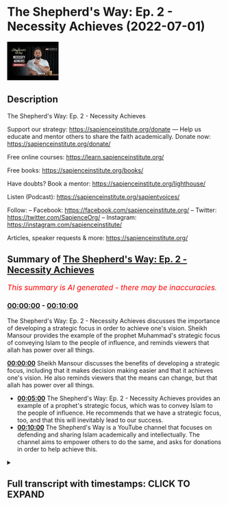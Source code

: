 # The Shepherd's Way: Ep. 2 - Necessity Achieves (2022-07-01)

![alt The Shepherd's Way: Ep. 2 - Necessity Achieves](kGH0krX3lwE.jpg "The Shepherd's Way: Ep. 2 - Necessity Achieves")

## Description

The Shepherd's Way: Ep. 2 - Necessity Achieves

Support our strategy:
https://sapienceinstitute.org/donate
—
Help us educate and mentor others to share the faith academically.
Donate now: https://sapienceinstitute.org/donate/ 

Free online courses: https://learn.sapienceinstitute.org/

Free books: https://sapienceinstitute.org/books/

Have doubts? Book a mentor: https://sapienceinstitute.org/lighthouse/

Listen (Podcast): https://sapienceinstitute.org/sapientvoices/

Follow:
– Facebook: https://facebook.com/sapienceinstitute.org/ 
– Twitter: https://twitter.com/SapienceOrg/ 
– Instagram: https://instagram.com/sapienceinstitute/ 

Articles, speaker requests & more: https://sapienceinstitute.org/

## Summary of [The Shepherd's Way: Ep. 2 - Necessity Achieves](https://www.youtube.com/watch?v=kGH0krX3lwE)


*<span style="color:red; font-size:125%">This summary is AI generated - there may be inaccuracies</span>. [](/)*

### [00:00:00](https://www.youtube.com/watch?v=kGH0krX3lwE&t=0) - [00:10:00](https://www.youtube.com/watch?v=kGH0krX3lwE&t=600)

The Shepherd's Way: Ep. 2 - Necessity Achieves discusses the importance of developing a strategic focus in order to achieve one's vision. Sheikh Mansour provides the example of the prophet Muhammad's strategic focus of conveying Islam to the people of influence, and reminds viewers that allah has power over all things.

**[00:00:00](https://www.youtube.com/watch?v=kGH0krX3lwE&t=0)** Sheikh Mansour discusses the benefits of developing a strategic focus, including that it makes decision making easier and that it achieves one's vision. He also reminds viewers that the means can change, but that allah has power over all things.
* **[00:05:00](https://www.youtube.com/watch?v=kGH0krX3lwE&t=300)** The Shepherd's Way: Ep. 2 - Necessity Achieves provides an example of a prophet's strategic focus, which was to convey Islam to the people of influence. He recommends that we have a strategic focus, too, and that this will inevitably lead to our success.
* **[00:10:00](https://www.youtube.com/watch?v=kGH0krX3lwE&t=600)** The Shepherd's Way is a YouTube channel that focuses on defending and sharing Islam academically and intellectually. The channel aims to empower others to do the same, and asks for donations in order to help achieve this.

<details><summary><h2>Full transcript with timestamps: CLICK TO EXPAND</h2></summary>

[0:00:14](https://youtu.be/kGH0krX3lwE?t=14) and sisters and friends and welcome to  
[0:00:16](https://youtu.be/kGH0krX3lwE?t=16) the second episode of our hija series  
[0:00:20](https://youtu.be/kGH0krX3lwE?t=20) the shepherd's way  
[0:00:22](https://youtu.be/kGH0krX3lwE?t=22) and now we're going to be talking about  
[0:00:23](https://youtu.be/kGH0krX3lwE?t=23) the second timeless leadership lesson  
[0:00:26](https://youtu.be/kGH0krX3lwE?t=26) which is necessity achieves in other  
[0:00:29](https://youtu.be/kGH0krX3lwE?t=29) words be strategic have a strategic  
[0:00:32](https://youtu.be/kGH0krX3lwE?t=32) focus  
[0:00:34](https://youtu.be/kGH0krX3lwE?t=34) brothers and sisters you have to realize  
[0:00:36](https://youtu.be/kGH0krX3lwE?t=36) that it's not just about having a goal  
[0:00:38](https://youtu.be/kGH0krX3lwE?t=38) you need to be able to achieve that goal  
[0:00:41](https://youtu.be/kGH0krX3lwE?t=41) in some way in other words you have to  
[0:00:44](https://youtu.be/kGH0krX3lwE?t=44) develop a strategy  
[0:00:46](https://youtu.be/kGH0krX3lwE?t=46) to ensure your vision becomes a reality  
[0:00:49](https://youtu.be/kGH0krX3lwE?t=49) now what is a strategy  
[0:00:51](https://youtu.be/kGH0krX3lwE?t=51) a strategy or a strategic focus  
[0:00:54](https://youtu.be/kGH0krX3lwE?t=54) is  
[0:00:55](https://youtu.be/kGH0krX3lwE?t=55) the key areas of work  
[0:00:57](https://youtu.be/kGH0krX3lwE?t=57) or domains of activity that would  
[0:01:00](https://youtu.be/kGH0krX3lwE?t=60) necessarily lead to your vision becoming  
[0:01:01](https://youtu.be/kGH0krX3lwE?t=61) a reality  
[0:01:03](https://youtu.be/kGH0krX3lwE?t=63) so ask yourself two key questions to  
[0:01:05](https://youtu.be/kGH0krX3lwE?t=65) develop a strategic focus number one  
[0:01:08](https://youtu.be/kGH0krX3lwE?t=68) what are the actions activities  
[0:01:10](https://youtu.be/kGH0krX3lwE?t=70) resources and relationships that you  
[0:01:13](https://youtu.be/kGH0krX3lwE?t=73) need to make your vision a reality  
[0:01:15](https://youtu.be/kGH0krX3lwE?t=75) number two can i demonstrate can you  
[0:01:18](https://youtu.be/kGH0krX3lwE?t=78) demonstrate that the actions that you  
[0:01:21](https://youtu.be/kGH0krX3lwE?t=81) have chosen  
[0:01:23](https://youtu.be/kGH0krX3lwE?t=83) the domains of activities that you have  
[0:01:25](https://youtu.be/kGH0krX3lwE?t=85) selected  
[0:01:27](https://youtu.be/kGH0krX3lwE?t=87) are necessarily going to lead to your  
[0:01:29](https://youtu.be/kGH0krX3lwE?t=89) vision  
[0:01:30](https://youtu.be/kGH0krX3lwE?t=90) if they don't they need to reevaluate  
[0:01:33](https://youtu.be/kGH0krX3lwE?t=93) because you have to select domains of  
[0:01:34](https://youtu.be/kGH0krX3lwE?t=94) activity or actions that would  
[0:01:37](https://youtu.be/kGH0krX3lwE?t=97) necessarily lead to your vision and  
[0:01:39](https://youtu.be/kGH0krX3lwE?t=99) remember brothers and sisters consult do  
[0:01:42](https://youtu.be/kGH0krX3lwE?t=102) sure  
[0:01:44](https://youtu.be/kGH0krX3lwE?t=104) brainstorm  
[0:01:45](https://youtu.be/kGH0krX3lwE?t=105) look at best practice  
[0:01:47](https://youtu.be/kGH0krX3lwE?t=107) consult  
[0:01:48](https://youtu.be/kGH0krX3lwE?t=108) experts  
[0:01:49](https://youtu.be/kGH0krX3lwE?t=109) see what has been achieved before and  
[0:01:52](https://youtu.be/kGH0krX3lwE?t=112) how it has been achieved  
[0:01:54](https://youtu.be/kGH0krX3lwE?t=114) all of this is going to help you to  
[0:01:56](https://youtu.be/kGH0krX3lwE?t=116) formulate your strategic focus  
[0:01:58](https://youtu.be/kGH0krX3lwE?t=118) and there are four main benefits  
[0:02:00](https://youtu.be/kGH0krX3lwE?t=120) brothers and sisters of a strategic  
[0:02:02](https://youtu.be/kGH0krX3lwE?t=122) focus number one  
[0:02:04](https://youtu.be/kGH0krX3lwE?t=124) focus itself yes that's one of its  
[0:02:06](https://youtu.be/kGH0krX3lwE?t=126) benefits you will have a focus and that  
[0:02:09](https://youtu.be/kGH0krX3lwE?t=129) means you will use your resources wisely  
[0:02:12](https://youtu.be/kGH0krX3lwE?t=132) and place them at the service of your  
[0:02:14](https://youtu.be/kGH0krX3lwE?t=134) vision number two  
[0:02:16](https://youtu.be/kGH0krX3lwE?t=136) it makes decision making easier  
[0:02:18](https://youtu.be/kGH0krX3lwE?t=138) because you know what needs to be done  
[0:02:21](https://youtu.be/kGH0krX3lwE?t=141) so you know how to say no to things that  
[0:02:23](https://youtu.be/kGH0krX3lwE?t=143) will not lead to the fulfillment of your  
[0:02:25](https://youtu.be/kGH0krX3lwE?t=145) vision number three it helps you plan  
[0:02:28](https://youtu.be/kGH0krX3lwE?t=148) since you know what needs to be done  
[0:02:30](https://youtu.be/kGH0krX3lwE?t=150) go and do it  
[0:02:32](https://youtu.be/kGH0krX3lwE?t=152) and finally number four  
[0:02:34](https://youtu.be/kGH0krX3lwE?t=154) it achieves your vision this is  
[0:02:36](https://youtu.be/kGH0krX3lwE?t=156) fundamental this is a fundamental  
[0:02:37](https://youtu.be/kGH0krX3lwE?t=157) benefit it actually achieves your vision  
[0:02:40](https://youtu.be/kGH0krX3lwE?t=160) now bear in mind you can always revise  
[0:02:43](https://youtu.be/kGH0krX3lwE?t=163) your strategy because as you continue on  
[0:02:45](https://youtu.be/kGH0krX3lwE?t=165) this path you'll gain more experience  
[0:02:48](https://youtu.be/kGH0krX3lwE?t=168) and knowledge and wisdom and you'll  
[0:02:50](https://youtu.be/kGH0krX3lwE?t=170) realize that you may have to do some  
[0:02:52](https://youtu.be/kGH0krX3lwE?t=172) strategic tweaks  
[0:02:53](https://youtu.be/kGH0krX3lwE?t=173) but remember with the strategy you're  
[0:02:56](https://youtu.be/kGH0krX3lwE?t=176) more likely to make an impact and you're  
[0:02:59](https://youtu.be/kGH0krX3lwE?t=179) more likely to ensure that your vision  
[0:03:01](https://youtu.be/kGH0krX3lwE?t=181) becomes a reality now please note  
[0:03:04](https://youtu.be/kGH0krX3lwE?t=184) brothers and sisters do not think your  
[0:03:07](https://youtu.be/kGH0krX3lwE?t=187) strategy has intrinsic value  
[0:03:09](https://youtu.be/kGH0krX3lwE?t=189) plan  
[0:03:10](https://youtu.be/kGH0krX3lwE?t=190) in pencil  
[0:03:12](https://youtu.be/kGH0krX3lwE?t=192) what do i mean by that because the plan  
[0:03:14](https://youtu.be/kGH0krX3lwE?t=194) of allah subhanahu wa ta'ala is always  
[0:03:17](https://youtu.be/kGH0krX3lwE?t=197) going to manifest itself  
[0:03:19](https://youtu.be/kGH0krX3lwE?t=199) and know and realize that it's only  
[0:03:21](https://youtu.be/kGH0krX3lwE?t=201) through allah's help  
[0:03:23](https://youtu.be/kGH0krX3lwE?t=203) and his mercy and his power that your  
[0:03:26](https://youtu.be/kGH0krX3lwE?t=206) vision will become a reality it's not  
[0:03:28](https://youtu.be/kGH0krX3lwE?t=208) your strategy itself there is no  
[0:03:30](https://youtu.be/kGH0krX3lwE?t=210) intrinsic value in your strategy  
[0:03:32](https://youtu.be/kGH0krX3lwE?t=212) remember  
[0:03:35](https://youtu.be/kGH0krX3lwE?t=215) there is no true power apart from the  
[0:03:38](https://youtu.be/kGH0krX3lwE?t=218) power of allah  
[0:03:39](https://youtu.be/kGH0krX3lwE?t=219) yes we must strategize we must plan we  
[0:03:42](https://youtu.be/kGH0krX3lwE?t=222) must seek the means but fundamentally at  
[0:03:45](https://youtu.be/kGH0krX3lwE?t=225) the end of the day it's not because of  
[0:03:48](https://youtu.be/kGH0krX3lwE?t=228) your strategy is because of the will and  
[0:03:50](https://youtu.be/kGH0krX3lwE?t=230) mercy and power of allah  
[0:03:52](https://youtu.be/kGH0krX3lwE?t=232) remember this  
[0:03:53](https://youtu.be/kGH0krX3lwE?t=233) remember this is very important because  
[0:03:56](https://youtu.be/kGH0krX3lwE?t=236) you don't want to give your strategy  
[0:03:57](https://youtu.be/kGH0krX3lwE?t=237) some kind of intrinsic power or ability  
[0:04:00](https://youtu.be/kGH0krX3lwE?t=240) because this is fundamentally not in  
[0:04:02](https://youtu.be/kGH0krX3lwE?t=242) line with our world view it's not in  
[0:04:04](https://youtu.be/kGH0krX3lwE?t=244) line with tawheed  
[0:04:06](https://youtu.be/kGH0krX3lwE?t=246) not in line with the oneness of allah  
[0:04:08](https://youtu.be/kGH0krX3lwE?t=248) subhanahu wa ta'ala so from this  
[0:04:10](https://youtu.be/kGH0krX3lwE?t=250) perspective  
[0:04:11](https://youtu.be/kGH0krX3lwE?t=251) rely on allah alone not your strategy  
[0:04:14](https://youtu.be/kGH0krX3lwE?t=254) yes  
[0:04:14](https://youtu.be/kGH0krX3lwE?t=254) we have to seek the means but remember  
[0:04:16](https://youtu.be/kGH0krX3lwE?t=256) the means can change  
[0:04:18](https://youtu.be/kGH0krX3lwE?t=258) but allah has power over all things  
[0:04:21](https://youtu.be/kGH0krX3lwE?t=261) remember allah is in control and this is  
[0:04:25](https://youtu.be/kGH0krX3lwE?t=265) beautifully articulated in the quran in  
[0:04:27](https://youtu.be/kGH0krX3lwE?t=267) chapter 11 verses 87 and 88.  
[0:04:31](https://youtu.be/kGH0krX3lwE?t=271) they asked sarcastically  
[0:04:34](https://youtu.be/kGH0krX3lwE?t=274) does your prayer command you that we  
[0:04:36](https://youtu.be/kGH0krX3lwE?t=276) should abandon what our forefathers  
[0:04:38](https://youtu.be/kGH0krX3lwE?t=278) worshipped or give up managing our  
[0:04:40](https://youtu.be/kGH0krX3lwE?t=280) wealth as we please indeed  
[0:04:42](https://youtu.be/kGH0krX3lwE?t=282) you are such a tolerant sensible man  
[0:04:45](https://youtu.be/kGH0krX3lwE?t=285) he said  
[0:04:47](https://youtu.be/kGH0krX3lwE?t=287) o my people consider if i stand on a  
[0:04:50](https://youtu.be/kGH0krX3lwE?t=290) clear proof from my lord  
[0:04:53](https://youtu.be/kGH0krX3lwE?t=293) and he has blessed me with a good  
[0:04:54](https://youtu.be/kGH0krX3lwE?t=294) provision from him  
[0:04:56](https://youtu.be/kGH0krX3lwE?t=296) i do not want to do  
[0:04:58](https://youtu.be/kGH0krX3lwE?t=298) what i am forbidding you from  
[0:05:00](https://youtu.be/kGH0krX3lwE?t=300) i only intend reform to the best of my  
[0:05:03](https://youtu.be/kGH0krX3lwE?t=303) ability and this is the key point  
[0:05:05](https://youtu.be/kGH0krX3lwE?t=305) my success comes only through allah in  
[0:05:09](https://youtu.be/kGH0krX3lwE?t=309) him i trust and to him  
[0:05:12](https://youtu.be/kGH0krX3lwE?t=312) i turn so brothers and sisters we should  
[0:05:14](https://youtu.be/kGH0krX3lwE?t=314) be like  
[0:05:16](https://youtu.be/kGH0krX3lwE?t=316) that we understand and affirm and  
[0:05:19](https://youtu.be/kGH0krX3lwE?t=319) internalize and actualize  
[0:05:22](https://youtu.be/kGH0krX3lwE?t=322) that success  
[0:05:23](https://youtu.be/kGH0krX3lwE?t=323) is only through allah and we must rely  
[0:05:26](https://youtu.be/kGH0krX3lwE?t=326) and trust in allah alone so brothers and  
[0:05:29](https://youtu.be/kGH0krX3lwE?t=329) sisters let me tie all of this together  
[0:05:32](https://youtu.be/kGH0krX3lwE?t=332) with an example as you're aware our  
[0:05:34](https://youtu.be/kGH0krX3lwE?t=334) vision at sapience institute is a world  
[0:05:36](https://youtu.be/kGH0krX3lwE?t=336) that receives the message of islam and  
[0:05:39](https://youtu.be/kGH0krX3lwE?t=339) our strategic focus is that us as a team  
[0:05:41](https://youtu.be/kGH0krX3lwE?t=341) we as a team defend and share islam  
[0:05:44](https://youtu.be/kGH0krX3lwE?t=344) academically and intellectually and  
[0:05:47](https://youtu.be/kGH0krX3lwE?t=347) significantly we develop create and  
[0:05:49](https://youtu.be/kGH0krX3lwE?t=349) empower others to do so the same  
[0:05:53](https://youtu.be/kGH0krX3lwE?t=353) now this will involve  
[0:05:54](https://youtu.be/kGH0krX3lwE?t=354) downward training  
[0:05:56](https://youtu.be/kGH0krX3lwE?t=356) down to influentials debates and  
[0:05:58](https://youtu.be/kGH0krX3lwE?t=358) dialogues videos essays books and  
[0:06:02](https://youtu.be/kGH0krX3lwE?t=362) research and much more so as you can see  
[0:06:05](https://youtu.be/kGH0krX3lwE?t=365) these actions are derived from our  
[0:06:07](https://youtu.be/kGH0krX3lwE?t=367) strategic focus and we are focused on  
[0:06:09](https://youtu.be/kGH0krX3lwE?t=369) these actions because we believe they  
[0:06:11](https://youtu.be/kGH0krX3lwE?t=371) will necessarily lead to the fulfillment  
[0:06:14](https://youtu.be/kGH0krX3lwE?t=374) of our vision  
[0:06:16](https://youtu.be/kGH0krX3lwE?t=376) now let me give you a prophetic example  
[0:06:19](https://youtu.be/kGH0krX3lwE?t=379) and once again brothers and sisters we  
[0:06:21](https://youtu.be/kGH0krX3lwE?t=381) are inspired by the prophet muhammed  
[0:06:25](https://youtu.be/kGH0krX3lwE?t=385) because when you read his history you  
[0:06:27](https://youtu.be/kGH0krX3lwE?t=387) will understand that he had a strategic  
[0:06:30](https://youtu.be/kGH0krX3lwE?t=390) focus he had a focus and what was that  
[0:06:34](https://youtu.be/kGH0krX3lwE?t=394) focus  
[0:06:35](https://youtu.be/kGH0krX3lwE?t=395) generally speaking his main focus was to  
[0:06:38](https://youtu.be/kGH0krX3lwE?t=398) convey islam in other words that there  
[0:06:40](https://youtu.be/kGH0krX3lwE?t=400) is no deity worthy of worship except  
[0:06:42](https://youtu.be/kGH0krX3lwE?t=402) allah  
[0:06:44](https://youtu.be/kGH0krX3lwE?t=404) and that conveying of islam was  
[0:06:46](https://youtu.be/kGH0krX3lwE?t=406) particularly being conveyed to the  
[0:06:49](https://youtu.be/kGH0krX3lwE?t=409) people of influence in other words the  
[0:06:51](https://youtu.be/kGH0krX3lwE?t=411) tribal leaders and and this is very  
[0:06:53](https://youtu.be/kGH0krX3lwE?t=413) significant he developed the sahaba the  
[0:06:56](https://youtu.be/kGH0krX3lwE?t=416) companions to lead and spread islam  
[0:07:00](https://youtu.be/kGH0krX3lwE?t=420) now  
[0:07:02](https://youtu.be/kGH0krX3lwE?t=422) in his book leadership lessons from the  
[0:07:04](https://youtu.be/kGH0krX3lwE?t=424) life of rasulallah  
[0:07:08](https://youtu.be/kGH0krX3lwE?t=428) summarizes  
[0:07:09](https://youtu.be/kGH0krX3lwE?t=429) a key part of the prophets sallallahu  
[0:07:12](https://youtu.be/kGH0krX3lwE?t=432) alaihi wasallam's  
[0:07:14](https://youtu.be/kGH0krX3lwE?t=434) strategic focus which is developing the  
[0:07:16](https://youtu.be/kGH0krX3lwE?t=436) sahaba  
[0:07:17](https://youtu.be/kGH0krX3lwE?t=437) he writes  
[0:07:19](https://youtu.be/kGH0krX3lwE?t=439) no goal can be achieved by anyone alone  
[0:07:22](https://youtu.be/kGH0krX3lwE?t=442) no matter how talented or powerful or  
[0:07:24](https://youtu.be/kGH0krX3lwE?t=444) wealthy that person may be  
[0:07:26](https://youtu.be/kGH0krX3lwE?t=446) the biggest challenge for any leader  
[0:07:28](https://youtu.be/kGH0krX3lwE?t=448) indeed the single factor which can mean  
[0:07:30](https://youtu.be/kGH0krX3lwE?t=450) success or failure of his mission  
[0:07:33](https://youtu.be/kGH0krX3lwE?t=453) is his ability to inspire others to  
[0:07:35](https://youtu.be/kGH0krX3lwE?t=455) follow him and commit time energy wealth  
[0:07:39](https://youtu.be/kGH0krX3lwE?t=459) and talent for the achievement of his  
[0:07:42](https://youtu.be/kGH0krX3lwE?t=462) goal  
[0:07:43](https://youtu.be/kGH0krX3lwE?t=463) the key to achieving this attention and  
[0:07:45](https://youtu.be/kGH0krX3lwE?t=465) commitment of people does not lie in  
[0:07:47](https://youtu.be/kGH0krX3lwE?t=467) paying money or granting favors or  
[0:07:49](https://youtu.be/kGH0krX3lwE?t=469) making inspiring speeches by ensuring  
[0:07:52](https://youtu.be/kGH0krX3lwE?t=472) how much you really love and care for  
[0:07:54](https://youtu.be/kGH0krX3lwE?t=474) your followers and then he continues  
[0:07:57](https://youtu.be/kGH0krX3lwE?t=477) a combination of picking the right  
[0:07:58](https://youtu.be/kGH0krX3lwE?t=478) people  
[0:07:59](https://youtu.be/kGH0krX3lwE?t=479) setting a high personal example and  
[0:08:02](https://youtu.be/kGH0krX3lwE?t=482) intensive hands-on training  
[0:08:06](https://youtu.be/kGH0krX3lwE?t=486) created not one but a set of leaders who  
[0:08:09](https://youtu.be/kGH0krX3lwE?t=489) were able to take his message forward  
[0:08:11](https://youtu.be/kGH0krX3lwE?t=491) long after he passed away  
[0:08:14](https://youtu.be/kGH0krX3lwE?t=494) and this is so true brothers and sisters  
[0:08:17](https://youtu.be/kGH0krX3lwE?t=497) and think about this it's so inspiring  
[0:08:20](https://youtu.be/kGH0krX3lwE?t=500) eighty years  
[0:08:21](https://youtu.be/kGH0krX3lwE?t=501) after the death of the prophet salallahu  
[0:08:23](https://youtu.be/kGH0krX3lwE?t=503) alaihi wasallam where were the muslims  
[0:08:26](https://youtu.be/kGH0krX3lwE?t=506) where were we we were in multan in  
[0:08:28](https://youtu.be/kGH0krX3lwE?t=508) pakistan and we were in spain spreading  
[0:08:31](https://youtu.be/kGH0krX3lwE?t=511) the peace justice and mercy of islam  
[0:08:34](https://youtu.be/kGH0krX3lwE?t=514) across the world and what's very  
[0:08:35](https://youtu.be/kGH0krX3lwE?t=515) inspiring brothers and sisters is how  
[0:08:38](https://youtu.be/kGH0krX3lwE?t=518) this played out in history  
[0:08:40](https://youtu.be/kGH0krX3lwE?t=520) eighty years after the death of the  
[0:08:42](https://youtu.be/kGH0krX3lwE?t=522) prophet sallallahu alaihi wasallam  
[0:08:45](https://youtu.be/kGH0krX3lwE?t=525) where were the muslims where were we we  
[0:08:47](https://youtu.be/kGH0krX3lwE?t=527) were in multan in pakistan and we were  
[0:08:50](https://youtu.be/kGH0krX3lwE?t=530) in spain spreading the peace justice and  
[0:08:52](https://youtu.be/kGH0krX3lwE?t=532) mess of islam all around the world  
[0:08:54](https://youtu.be/kGH0krX3lwE?t=534) but it was 82 years after the death of  
[0:08:57](https://youtu.be/kGH0krX3lwE?t=537) the prophet sallallahu alaihi wasallam  
[0:09:00](https://youtu.be/kGH0krX3lwE?t=540) that the muslims decided to fix the  
[0:09:03](https://youtu.be/kGH0krX3lwE?t=543) mosque of the prophet sallallahu alaihi  
[0:09:06](https://youtu.be/kGH0krX3lwE?t=546) wasallam because it was leaking water  
[0:09:10](https://youtu.be/kGH0krX3lwE?t=550) so to conclude brothers and sisters  
[0:09:13](https://youtu.be/kGH0krX3lwE?t=553) have a strategic focus necessity  
[0:09:16](https://youtu.be/kGH0krX3lwE?t=556) achieves  
[0:09:17](https://youtu.be/kGH0krX3lwE?t=557) have a set of actions or domains of  
[0:09:20](https://youtu.be/kGH0krX3lwE?t=560) activity that would necessarily lead to  
[0:09:23](https://youtu.be/kGH0krX3lwE?t=563) the fulfillment of your vision it's not  
[0:09:25](https://youtu.be/kGH0krX3lwE?t=565) just good having a vision having a goal  
[0:09:28](https://youtu.be/kGH0krX3lwE?t=568) you need to have a plan of action how to  
[0:09:31](https://youtu.be/kGH0krX3lwE?t=571) achieve your goal  
[0:09:33](https://youtu.be/kGH0krX3lwE?t=573) follow the prophetic way of having a  
[0:09:36](https://youtu.be/kGH0krX3lwE?t=576) strategic focused brothers and sisters  
[0:09:39](https://youtu.be/kGH0krX3lwE?t=579) so to end brothers and sisters i would  
[0:09:41](https://youtu.be/kGH0krX3lwE?t=581) like to remind you again that we're  
[0:09:42](https://youtu.be/kGH0krX3lwE?t=582) experiencing the blessed days of  
[0:09:44](https://youtu.be/kGH0krX3lwE?t=584) dulhidja  
[0:09:45](https://youtu.be/kGH0krX3lwE?t=585) and remember remember  
[0:09:48](https://youtu.be/kGH0krX3lwE?t=588) the deeds performed during these days  
[0:09:52](https://youtu.be/kGH0krX3lwE?t=592) are more rewardable than the deeds  
[0:09:54](https://youtu.be/kGH0krX3lwE?t=594) performed during the days of ramadan  
[0:09:58](https://youtu.be/kGH0krX3lwE?t=598) so we ask you to support our strategic  
[0:10:00](https://youtu.be/kGH0krX3lwE?t=600) focus which is  
[0:10:03](https://youtu.be/kGH0krX3lwE?t=603) defending and sharing islam academically  
[0:10:05](https://youtu.be/kGH0krX3lwE?t=605) and intellectually and developing  
[0:10:07](https://youtu.be/kGH0krX3lwE?t=607) empowering and creating others to be  
[0:10:09](https://youtu.be/kGH0krX3lwE?t=609) able to do so as well  
[0:10:12](https://youtu.be/kGH0krX3lwE?t=612) please brothers and sisters donate  
[0:10:14](https://youtu.be/kGH0krX3lwE?t=614) generously click the button or the link  
[0:10:17](https://youtu.be/kGH0krX3lwE?t=617) below and donate now  
</details>
